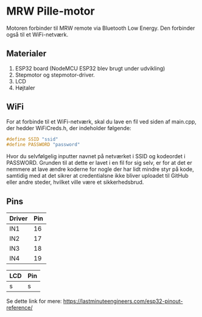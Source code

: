 # MRW Pille-motor
Motoren forbinder til MRW remote via Bluetooth Low Energy. Den forbinder også til et WiFi-netværk.

## Materialer
1. ESP32 board (NodeMCU ESP32 blev brugt under udvikling)
2. Stepmotor og stepmotor-driver.
3. LCD
4. Højtaler

## WiFi
For at forbinde til et WiFi-netværk, skal du lave en fil ved siden af main.cpp, der hedder WiFiCreds.h, der indeholder følgende:
```c++
#define SSID "ssid"
#define PASSWORD "password"
```
Hvor du selvfølgelig inputter navnet på netværket i SSID og kodeordet i PASSWORD.
Grunden til at dette er lavet i en fil for sig selv, er for at det er nemmere at lave ændre koderne for nogle der har lidt mindre styr
på kode, samtidig med at det sikrer at credentialsne ikke bliver uploadet til GitHub eller andre steder, hvilket ville være et sikkerhedsbrud.

## Pins
| Driver | Pin |
|--------|-----|
| IN1    | 16  |
| IN2    | 17  |
| IN3    | 18  |
| IN4    | 19  |

| LCD | Pin |
|-----|-----|
|   s |   s |

Se dette link for mere: https://lastminuteengineers.com/esp32-pinout-reference/
